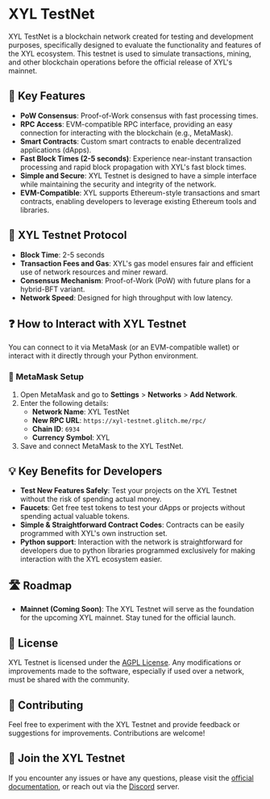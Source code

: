 # XYL TestNet

XYL TestNet is a blockchain network created for testing and development purposes, specifically designed to evaluate the functionality and features of the XYL ecosystem. This testnet is used to simulate transactions, mining, and other blockchain operations before the official release of XYL's mainnet.

## 🌟 Key Features

- **PoW Consensus**: Proof-of-Work consensus with fast processing times.
- **RPC Access**: EVM-compatible RPC interface, providing an easy connection for interacting with the blockchain (e.g., MetaMask).
- **Smart Contracts**: Custom smart contracts to enable decentralized applications (dApps).
- **Fast Block Times (2-5 seconds)**: Experience near-instant transaction processing and rapid block propagation with XYL's fast block times.
- **Simple and Secure**: XYL Testnet is designed to have a simple interface while maintaining the security and integrity of the network.
- **EVM-Compatible**: XYL supports Ethereum-style transactions and smart contracts, enabling developers to leverage existing Ethereum tools and libraries.

## 🧪 XYL Testnet Protocol

- **Block Time**: 2-5 seconds
- **Transaction Fees and Gas**: XYL's gas model ensures fair and efficient use of network resources and miner reward.
- **Consensus Mechanism**: Proof-of-Work (PoW) with future plans for a hybrid-BFT variant.
- **Network Speed**: Designed for high throughput with low latency.

## ❓ How to Interact with XYL Testnet

You can connect to it via MetaMask (or an EVM-compatible wallet) or interact with it directly through your Python environment.

### 🦊 MetaMask Setup

1. Open MetaMask and go to **Settings** > **Networks** > **Add Network**.
2. Enter the following details:
   - **Network Name**: XYL TestNet
   - **New RPC URL**: `https://xyl-testnet.glitch.me/rpc/`
   - **Chain ID**: `6934`
   - **Currency Symbol**: XYL
3. Save and connect MetaMask to the XYL TestNet.

## 💡 Key Benefits for Developers

- **Test New Features Safely**: Test your projects on the XYL Testnet without the risk of spending actual money.
- **Faucets**: Get free test tokens to test your dApps or projects without spending actual valuable tokens.
- **Simple & Straightforward Contract Codes**: Contracts can be easily programmed with XYL's own instruction set.
- **Python support**: Interaction with the network is straightforward for developers due to python libraries programmed exclusively for making interaction with the XYL ecosystem easier.

## 🛣 Roadmap

- **Mainnet (Coming Soon)**: The XYL Testnet will serve as the foundation for the upcoming XYL mainnet. Stay tuned for the official launch.

## 📝 License

XYL Testnet is licensed under the [AGPL License](#). Any modifications or improvements made to the software, especially if used over a network, must be shared with the community.

## 🤝 Contributing

Feel free to experiment with the XYL Testnet and provide feedback or suggestions for improvements. Contributions are welcome!

## 🚀 Join the XYL Testnet

If you encounter any issues or have any questions, please visit the [official documentation](#), or reach out via the [Discord](#) server.

